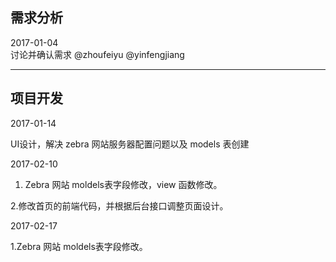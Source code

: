 ## 需求分析
2017-01-04 <br />讨论并确认需求 @zhoufeiyu @yinfengjiang

------
## 项目开发

2017-01-14

UI设计，解决 zebra 网站服务器配置问题以及 models 表创建


2017-02-10

1. Zebra 网站 moldels表字段修改，view 函数修改。

2.修改首页的前端代码，并根据后台接口调整页面设计。

2017-02-17

1.Zebra 网站 moldels表字段修改。
